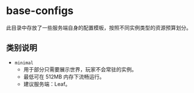 # base-configs

此目录中存放了一些服务端自身的配置模板，按照不同实例类型的资源预算划分。

## 类别说明

- `minimal`
  - 用于部分只需要展示世界，玩家不会常驻的实例。
  - 最低可在 512MB 内存下流畅运行。
  - 建议服务端：Leaf。
